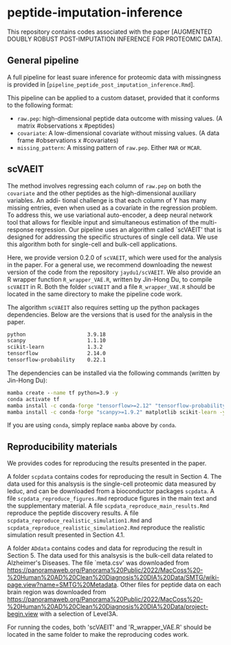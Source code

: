 # peptide-imputation-inference

This repository contains codes associated with the paper [AUGMENTED DOUBLY ROBUST POST-IMPUTATION INFERENCE FOR PROTEOMIC DATA]. 

## General pipeline

A full pipeline for least suare inference for proteomic data with missingness is provided in [`pipeline_peptide_post_imputation_inference.Rmd`].

This pipeline can be applied to a custom dataset, provided that it conforms to the following format:

- `raw.pep`: high-dimensional peptide data outcome with missing values. (A matrix #observations x #peptides)
- `covariate`: A low-dimensional covariate without missing values. (A data frame #observations x #covariates)
- `missing_pattern`: A missing pattern of `raw.pep`. Either `MAR` or `MCAR`.

## scVAEIT 

The method involves regressing each column of `raw.pep` on both the `covariate` and the other peptides as the high-dimensional auxiliary variables. An addi-
tional challenge is that each column of Y has many missing entries, even when used as a covariate in the regression problem. To address this, we use variational auto-encoder,
a deep neural network tool that allows for flexible input and simultaneous estimation of the multi-response regression. Our pipeline uses an algorithm called `scVAEIT' that is designed for addressing the specific structures of single cell data. We use this algorithm both for single-cell and bulk-cell applications. 

Here, we provide version 0.2.0 of `scVAEIT`, which were used for the analysis in the paper. For a general use, we recommend downloading the newest version of the code from the repository `jaydu1/scVAEIT`. We also provide an R wrapper function `R_wrapper_VAE.R`, written by Jin-Hong Du, to compile  `scVAEIT` in R. Both the folder `scVAEIT` and a file `R_wrapper_VAE.R` should be located in the same directory to make the pipeline code work.

The algorithm `scVAEIT` also requires setting up the python packages dependencies. Below are the versions that is used for the analysis in the paper. 

```cmd
python                    3.9.18
scanpy                    1.1.10 
scikit-learn              1.3.2
tensorflow                2.14.0
tensorflow-probability    0.22.1
```

The dependencies can be installed via the following commands (written by Jin-Hong Du):

```cmd
mamba create --name tf python=3.9 -y
conda activate tf
mamba install -c conda-forge "tensorflow>=2.12" "tensorflow-probability>=0.12" pandas jupyter -y
mamba install -c conda-forge "scanpy>=1.9.2" matplotlib scikit-learn -y
```
If you are using `conda`, simply replace `mamba` above by `conda`.


## Reproducibility materials

We provides codes for reproducing the results presented in the paper.  

A folder `scpdata` contains codes for reproducing the result in Section 4. The data used for this analsysis is the single-cell proteomic data measured by leduc, and can be downloaded from a bioconductor packages `scpdata`. A file `scpdata_reproduce_figures.Rmd` reproduce figures in the main text and the supplementary material. A file `scpdata_reproduce_main_results.Rmd` reproduce the peptide discovery results. A file `scpdata_reproduce_realistic_simulation1.Rmd` and `scpdata_reproduce_realistic_simulation2.Rmd` reproduce the realistic simulation result presented in Section 4.1.

A folder `ADdata` contains codes and data for reproducing the result in Section 5. The data used for this analsysis is the bulk-cell data related to Alzheimer's Diseases. The file `meta.csv' was downloaded from 
https://panoramaweb.org/Panorama%20Public/2022/MacCoss%20-%20Human%20AD%20Clean%20Diagnosis%20DIA%20Data/SMTG/wiki-page.view?name=SMTG%20Metadata. Other files for peptide data on each brain region was downloaded from
https://panoramaweb.org/Panorama%20Public/2022/MacCoss%20-%20Human%20AD%20Clean%20Diagnosis%20DIA%20Data/project-begin.view
with a selection of Level3A. 

For running the codes, both 'scVAEIT' and 'R_wrapper_VAE.R' should be located in the same folder to make the reproducing codes work.




